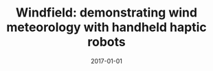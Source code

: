 ---
title: "Windfield: demonstrating wind meteorology with handheld haptic robots"
collection: publications
permalink: /publication/2017-01-01-Windfield-demonstrating-wind-meteorology-with-handheld-haptic-robots
date: 2017-01-01
venue: 'In the proceedings of Proceedings of the Companion of the 2017 ACM/IEEE International Conference on Human-Robot Interaction'
citation: ' Ayberk {\&quot;O}zg{\&quot;u}r,  Wafa Johal,  Francesco Mondada,  Pierre Dillenbourg, &quot;Windfield: demonstrating wind meteorology with handheld haptic robots.&quot; In the proceedings of Proceedings of the Companion of the 2017 ACM/IEEE International Conference on Human-Robot Interaction, 2017.'
---